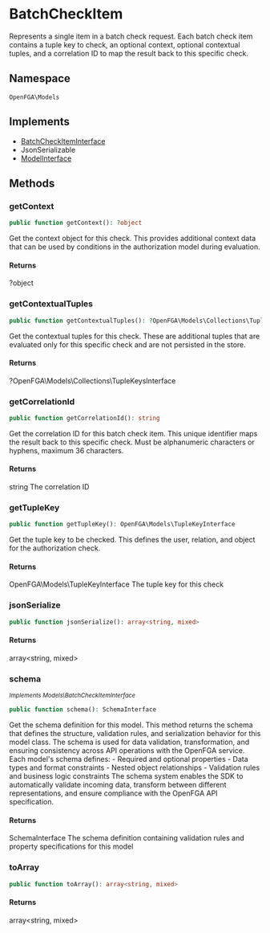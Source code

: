 # BatchCheckItem

Represents a single item in a batch check request. Each batch check item contains a tuple key to check, an optional context, optional contextual tuples, and a correlation ID to map the result back to this specific check.

## Namespace
`OpenFGA\Models`

## Implements
* [BatchCheckItemInterface](BatchCheckItemInterface.md)
* JsonSerializable
* [ModelInterface](ModelInterface.md)



## Methods
### getContext


```php
public function getContext(): ?object
```

Get the context object for this check. This provides additional context data that can be used by conditions in the authorization model during evaluation.


#### Returns
?object

### getContextualTuples


```php
public function getContextualTuples(): ?OpenFGA\Models\Collections\TupleKeysInterface
```

Get the contextual tuples for this check. These are additional tuples that are evaluated only for this specific check and are not persisted in the store.


#### Returns
?OpenFGA\Models\Collections\TupleKeysInterface

### getCorrelationId


```php
public function getCorrelationId(): string
```

Get the correlation ID for this batch check item. This unique identifier maps the result back to this specific check. Must be alphanumeric characters or hyphens, maximum 36 characters.


#### Returns
string
 The correlation ID

### getTupleKey


```php
public function getTupleKey(): OpenFGA\Models\TupleKeyInterface
```

Get the tuple key to be checked. This defines the user, relation, and object for the authorization check.


#### Returns
OpenFGA\Models\TupleKeyInterface
 The tuple key for this check

### jsonSerialize


```php
public function jsonSerialize(): array<string, mixed>
```



#### Returns
array&lt;string, mixed&gt;

### schema

*<small>Implements Models\BatchCheckItemInterface</small>*  

```php
public function schema(): SchemaInterface
```

Get the schema definition for this model. This method returns the schema that defines the structure, validation rules, and serialization behavior for this model class. The schema is used for data validation, transformation, and ensuring consistency across API operations with the OpenFGA service. Each model&#039;s schema defines: - Required and optional properties - Data types and format constraints - Nested object relationships - Validation rules and business logic constraints The schema system enables the SDK to automatically validate incoming data, transform between different representations, and ensure compliance with the OpenFGA API specification.


#### Returns
SchemaInterface
 The schema definition containing validation rules and property specifications for this model

### toArray


```php
public function toArray(): array<string, mixed>
```



#### Returns
array&lt;string, mixed&gt;

